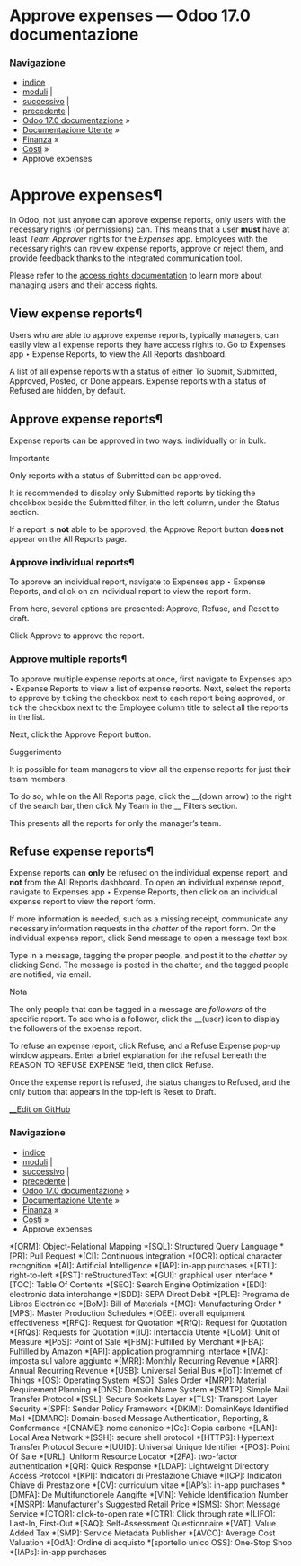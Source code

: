 # Approve expenses — Odoo 17.0 documentazione

### Navigazione

  * [indice](../../../genindex.html "Indice generale")
  * [moduli](../../../py-modindex.html "Indice del modulo Python") |
  * [successivo](log_expenses.html "Log expenses") |
  * [precedente](../expenses.html "Costi") |
  * [Odoo 17.0 documentazione](../../../index-2.html) »
  * [Documentazione Utente](../../../applications.html) »
  * [Finanza](../../finance.html) »
  * [Costi](../expenses.html) »
  * Approve expenses



# Approve expenses¶

In Odoo, not just anyone can approve expense reports, only users with the necessary rights (or permissions) can. This means that a user **must** have at least _Team Approver_ rights for the _Expenses_ app. Employees with the necessary rights can review expense reports, approve or reject them, and provide feedback thanks to the integrated communication tool.

Please refer to the [access rights documentation](../../general/users.html) to learn more about managing users and their access rights.

## View expense reports¶

Users who are able to approve expense reports, typically managers, can easily view all expense reports they have access rights to. Go to Expenses app ‣ Expense Reports, to view the All Reports dashboard.

A list of all expense reports with a status of either To Submit, Submitted, Approved, Posted, or Done appears. Expense reports with a status of Refused are hidden, by default.

## Approve expense reports¶

Expense reports can be approved in two ways: individually or in bulk.

Importante

Only reports with a status of Submitted can be approved.

It is recommended to display only Submitted reports by ticking the checkbox beside the Submitted filter, in the left column, under the Status section.

If a report is **not** able to be approved, the Approve Report button **does not** appear on the All Reports page.

### Approve individual reports¶

To approve an individual report, navigate to Expenses app ‣ Expense Reports, and click on an individual report to view the report form.

From here, several options are presented: Approve, Refuse, and Reset to draft.

Click Approve to approve the report.

### Approve multiple reports¶

To approve multiple expense reports at once, first navigate to Expenses app ‣ Expense Reports to view a list of expense reports. Next, select the reports to approve by ticking the checkbox next to each report being approved, or tick the checkbox next to the Employee column title to select all the reports in the list.

Next, click the Approve Report button.

Suggerimento

It is possible for team managers to view all the expense reports for just their team members.

To do so, while on the All Reports page, click the __(down arrow) to the right of the search bar, then click My Team in the __ Filters section.

This presents all the reports for only the manager’s team.

## Refuse expense reports¶

Expense reports can **only** be refused on the individual expense report, and **not** from the All Reports dashboard. To open an individual expense report, navigate to Expenses app ‣ Expense Reports, then click on an individual expense report to view the report form.

If more information is needed, such as a missing receipt, communicate any necessary information requests in the _chatter_ of the report form. On the individual expense report, click Send message to open a message text box.

Type in a message, tagging the proper people, and post it to the _chatter_ by clicking Send. The message is posted in the chatter, and the tagged people are notified, via email.

Nota

The only people that can be tagged in a message are _followers_ of the specific report. To see who is a follower, click the __(user) icon to display the followers of the expense report.

To refuse an expense report, click Refuse, and a Refuse Expense pop-up window appears. Enter a brief explanation for the refusal beneath the REASON TO REFUSE EXPENSE field, then click Refuse.

Once the expense report is refused, the status changes to Refused, and the only button that appears in the top-left is Reset to Draft.

[ __Edit on GitHub](https://github.com/odoo/documentation/edit/17.0/content/applications/finance/expenses/approve_expenses.rst)

### Navigazione

  * [indice](../../../genindex.html "Indice generale")
  * [moduli](../../../py-modindex.html "Indice del modulo Python") |
  * [successivo](log_expenses.html "Log expenses") |
  * [precedente](../expenses.html "Costi") |
  * [Odoo 17.0 documentazione](../../../index-2.html) »
  * [Documentazione Utente](../../../applications.html) »
  * [Finanza](../../finance.html) »
  * [Costi](../expenses.html) »
  * Approve expenses


  *[ORM]: Object-Relational Mapping
  *[SQL]: Structured Query Language
  *[PR]: Pull Request
  *[CI]: Continuous integration
  *[OCR]: optical character recognition
  *[AI]: Artificial Intelligence
  *[IAP]: in-app purchases
  *[RTL]: right-to-left
  *[RST]: reStructuredText
  *[GUI]: graphical user interface
  *[TOC]: Table Of Contents
  *[SEO]: Search Engine Optimization
  *[EDI]: electronic data interchange
  *[SDD]: SEPA Direct Debit
  *[PLE]: Programa de Libros Electrónico
  *[BoM]: Bill of Materials
  *[MO]: Manufacturing Order
  *[MPS]: Master Production Schedules
  *[OEE]: overall equipment effectiveness
  *[RFQ]: Request for Quotation
  *[RfQ]: Request for Quotation
  *[RfQs]: Requests for Quotation
  *[IU]: Interfaccia Utente
  *[UoM]: Unit of Measure
  *[PoS]: Point of Sale
  *[FBM]: Fulfilled By Merchant
  *[FBA]: Fulfilled by Amazon
  *[API]: application programming interface
  *[IVA]: imposta sul valore aggiunto
  *[MRR]: Monthly Recurring Revenue
  *[ARR]: Annual Recurring Revenue
  *[USB]: Universal Serial Bus
  *[IoT]: Internet of Things
  *[OS]: Operating System
  *[SO]: Sales Order
  *[MRP]: Material Requirement Planning
  *[DNS]: Domain Name System
  *[SMTP]: Simple Mail Transfer Protocol
  *[SSL]: Secure Sockets Layer
  *[TLS]: Transport Layer Security
  *[SPF]: Sender Policy Framework
  *[DKIM]: DomainKeys Identified Mail
  *[DMARC]: Domain-based Message Authentication, Reporting, & Conformance
  *[CNAME]: nome canonico
  *[Cc]: Copia carbone
  *[LAN]: Local Area Network
  *[SSH]: secure shell protocol
  *[HTTPS]: Hypertext Transfer Protocol Secure
  *[UUID]: Universal Unique Identifier
  *[POS]: Point Of Sale
  *[URL]: Uniform Resource Locator
  *[2FA]: two-factor authentication
  *[QR]: Quick Response
  *[LDAP]: Lightweight Directory Access Protocol
  *[KPI]: Indicatori di Prestazione Chiave
  *[ICP]: Indicatori Chiave di Prestazione
  *[CV]: curriculum vitae
  *[IAP’s]: in-app purchases
  *[DMFA]: De Multifunctionele Aangifte
  *[VIN]: Vehicle Identification Number
  *[MSRP]: Manufacturer's Suggested Retail Price
  *[SMS]: Short Message Service
  *[CTOR]: click-to-open rate
  *[CTR]: Click through rate
  *[LIFO]: Last-In, First-Out
  *[SAQ]: Self-Assessment Questionnaire
  *[VAT]: Value Added Tax
  *[SMP]: Service Metadata Publisher
  *[AVCO]: Average Cost Valuation
  *[OdA]: Ordine di acquisto
  *[sportello unico OSS]: One-Stop Shop
  *[IAPs]: in-app purchases
